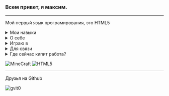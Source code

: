 <h3>Всем привет, я максим.</h3>
<hr size="5">
<p>Мой первый язык програмирования, это HTML5</p>

<details><summary>Мои навыки</summary>
 -   HTML5<br>
 -   BAT/CMD<br>
 -  VBScript<br>
 -  Scratch<br>
</details>
<details><summary>О себе</summary>
Возраст 12 лет<br>
Изучаю языки программирования с 11
</details>

<details><summary>Играю в</summary>
Minecraft<br> Paper Minecraft<br> 3008 [roblox]<br> WorldBox<br> EaglerCraft<br> Clash of Clans<br> Hay Day</details>
<details><summary>Для связи</summary>
<hr size="5">
maxalex0306a@gmail.com
<hr size="5">
TG 
   @MaxiMax9055
<hr size="5">
Scratch<br>
   @Maxi1114 <br>
   @MaxiMax9055
</details>
<details><summary>Где сейчас кипит работа?</summary>
 <a name="#work">
 <a href="https://github.com/MaxiMaxComparation/paper-minecraft-spp-"><button>Paper Minecraft App</button></a>
</details>

![MineCraft](https://img.shields.io/badge/MineCraft-green)
![HTML5](https://img.shields.io/badge/HTML5-orange)
<hr size="5">
Друзья на Github

![gvit0](https://img.shields.io/badge/Gvit-0-blue)
